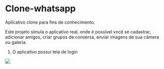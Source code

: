 # Clone-whatsapp

Aplicativo clone para fins de conhecimento.

Este projeto simula o aplicativo real, onde é possível você se cadastrar, adicionar amigos, criar grupos de conversa, enviar imagens de sua câmera ou galeria.


1. O aplicativo possui tela de login

![](src/imagens/cadastrarUsuario.png)
